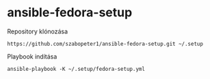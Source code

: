 # ansible-fedora-setup

Repository klónozása

	https://github.com/szabopeter1/ansible-fedora-setup.git ~/.setup

Playbook indítása

	ansible-playbook -K ~/.setup/fedora-setup.yml
